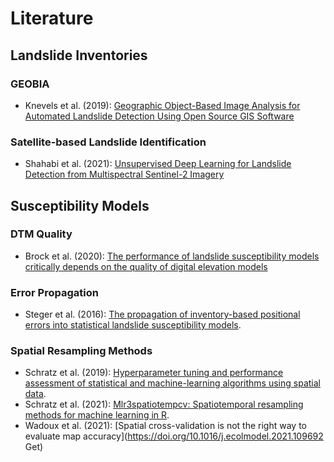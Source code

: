 # Literature

## Landslide Inventories

### GEOBIA
- Knevels et al. (2019): [Geographic Object-Based Image Analysis for Automated Landslide Detection Using Open Source GIS Software](https://doi.org/10.3390/ijgi8120551)

### Satellite-based Landslide Identification
- Shahabi et al. (2021): [Unsupervised Deep Learning for Landslide Detection from Multispectral Sentinel-2 Imagery](https://doi.org/10.3390/rs13224698)

## Susceptibility Models

### DTM Quality
- Brock et al. (2020): [The performance of landslide susceptibility models critically depends on the quality of digital elevation models](https://doi.org/10.1080/19475705.2020.1776403)

### Error Propagation
- Steger et al. (2016): [The propagation of inventory-based positional errors into statistical landslide susceptibility models](https://doi.org/10.5194/nhess-16-2729-2016).

### Spatial Resampling Methods
- Schratz et al. (2019): [Hyperparameter tuning and performance assessment of statistical and machine-learning algorithms using spatial data](https://doi.org/10.1016/j.ecolmodel.2019.06.002).
- Schratz et al. (2021): [Mlr3spatiotempcv: Spatiotemporal resampling methods for machine learning in R](https://arxiv.org/abs/2110.12674).
- Wadoux et al. (2021): [Spatial cross-validation is not the right way to evaluate map accuracy](https://doi.org/10.1016/j.ecolmodel.2021.109692
Get)
